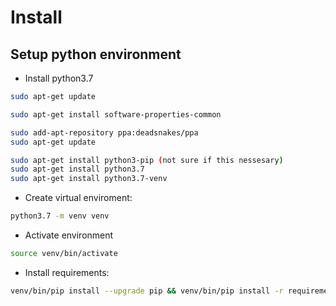 # Install

## Setup python environment

* Install python3.7

```bash
sudo apt-get update

sudo apt-get install software-properties-common

sudo add-apt-repository ppa:deadsnakes/ppa
sudo apt-get update

sudo apt-get install python3-pip (not sure if this nessesary)
sudo apt-get install python3.7
sudo apt-get install python3.7-venv
```

* Create virtual enviroment:
```bash
python3.7 -m venv venv
```
* Activate environment
```bash
source venv/bin/activate
```
* Install requirements:
```bash
venv/bin/pip install --upgrade pip && venv/bin/pip install -r requirements.txt
```
